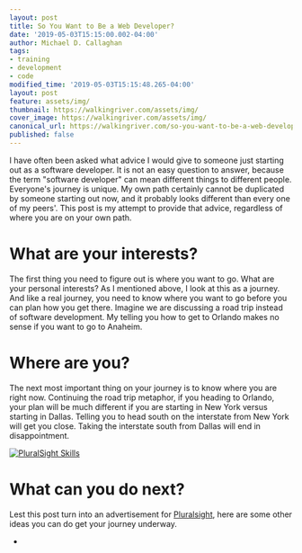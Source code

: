 ```yaml
---
layout: post
title: So You Want to Be a Web Developer?
date: '2019-05-03T15:15:00.002-04:00'
author: Michael D. Callaghan
tags: 
- training 
- development
- code
modified_time: '2019-05-03T15:15:48.265-04:00'
layout: post
feature: assets/img/
thumbnail: https://walkingriver.com/assets/img/
cover_image: https://walkingriver.com/assets/img/
canonical_url: https://walkingriver.com/so-you-want-to-be-a-web-developer/
published: false
---
```


I have often been asked what advice I would give to someone just starting out as a software developer. It is not an easy question to answer, because the term "software developer" can mean different things to different people. Everyone's journey is unique. My own path certainly cannot be duplicated by someone starting out now, and it probably looks different than every one of my peers'. This post is my attempt to provide that advice, regardless of where you are on your own path.

<!--more -->

# What are your interests?

The first thing you need to figure out is where you want to go. What are your personal interests? As I mentioned above, I look at this as a journey. And like a real journey, you need to know where you want to go before you can plan how you get there. Imagine we are discussing a road trip instead of software development. My telling you how to get to Orlando makes no sense if you want to go to Anaheim. 



# Where are you?

The next most important thing on your journey is to know where you are right now. Continuing the road trip metaphor, if you heading to Orlando, your plan will be much different if you are starting in New York versus starting in Dallas. Telling you to head south on the interstate from New York will get you close. Taking the interstate south from Dallas will end in disappointment. 

<a href="//pluralsight.pxf.io/c/1252739/480967/7490">
<img src="assets/img/ps-skills.png" alt="PluralSight Skills" />
</a>

# What can you do next?

Lest this post turn into an advertisement for [Pluralsight][ps-affiliate-link], here are some other ideas you can do get your journey underway. 

- 

<!-- Links -->
[angular-web-dev]: https://www.pluralsight.com/role-iq/angular-web-developer
[ps-affiliate-link]: //pluralsight.pxf.io/c/1252739/480967/7490
[ps-skills]: //walkingriver.com/assets/img/ps-skills.png
